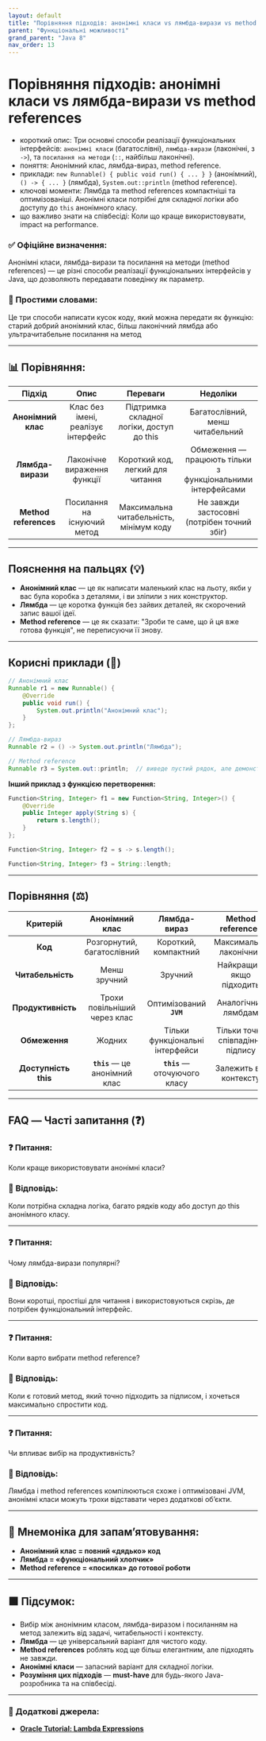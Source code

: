 ```yaml
---
layout: default
title: "Порівняння підходів: анонімні класи vs лямбда-вирази vs method references"
parent: "Функціональні можливості"
grand_parent: "Java 8"
nav_order: 13
---
```


# Порівняння підходів: анонімні класи vs лямбда-вирази vs method references

* короткий опис: Три основні способи реалізації функціональних інтерфейсів: `анонімні класи` (багатослівні), `лямбда-вирази` (лаконічні, з `->`), та `посилання на методи` (`::`, найбільш лаконічні).
* поняття: Анонімний клас, лямбда-вираз, method reference.
* приклади: `new Runnable() { public void run() { ... } }` (анонімний), `() -> { ... }` (лямбда), `System.out::println` (method reference).
* ключові моменти: Лямбда та method references компактніші та оптимізованіші. Анонімні класи потрібні для складної логіки або доступу до `this` анонімного класу.
* що важливо знати на співбесіді: Коли що краще використовувати, impact на performance.

### **✅ Офіційне визначення:**

Анонімні класи, лямбда-вирази та посилання на методи (method references) — це різні способи реалізації функціональних інтерфейсів у Java, що дозволяють передавати поведінку як параметр.

### **🧠 Простими словами:**

Це три способи написати кусок коду, який можна передати як функцію: старий добрий анонімний клас, більш лаконічний лямбда або ультрачитабельне посилання на метод

---

## 📊 **Порівняння:**

|        Підхід         |                Опис                |                 Переваги                  |                          Недоліки                          |
|:---------------------:|:----------------------------------:|:-----------------------------------------:|:----------------------------------------------------------:|
|  **Анонімний клас**   | Клас без імені, реалізує інтерфейс | Підтримка складної логіки, доступ до this |              Багатослівний, менш читабельний               |
|   **Лямбда-вирази**   |    Лаконічне вираження функції     |     Короткий код, легкий для читання      | Обмеження — працюють тільки з функціональними інтерфейсами |
| **Method references** |    Посилання на існуючий метод     |  Максимальна читабельність, мінімум коду  |        Не завжди застосовні (потрібен точний збіг)         |

---

## **Пояснення на пальцях (💡)**

* **Анонімний клас** — це як написати маленький клас на льоту, якби у вас була коробка з деталями, і ви зліпили з них конструктор.
* **Лямбда** — це коротка функція без зайвих деталей, як скорочений запис вашої ідеї.
* **Method reference** — це як сказати: "Зроби те саме, що й ця вже готова функція", не переписуючи її знову.

---

## **Корисні приклади (🧪)**

```java
// Анонімний клас
Runnable r1 = new Runnable() {
    @Override
    public void run() {
        System.out.println("Анонімний клас");
    }
};

// Лямбда-вираз
Runnable r2 = () -> System.out.println("Лямбда");

// Method reference
Runnable r3 = System.out::println;  // виведе пустий рядок, але демонструє синтаксис
```

**Інший приклад з функцією перетворення:**

```java
Function<String, Integer> f1 = new Function<String, Integer>() {
    @Override
    public Integer apply(String s) {
        return s.length();
    }
};

Function<String, Integer> f2 = s -> s.length();

Function<String, Integer> f3 = String::length;
```

---

## **Порівняння (⚖️)**

|       Критерій       |         Анонімний клас         |          Лямбда-вираз           |        Method references         |
|:--------------------:|:------------------------------:|:-------------------------------:|:--------------------------------:|
|       **Код**        |   Розгорнутий, багатослівний   |      Короткий, компактний       |      Максимально лаконічний      |
|  **Читабельність**   |          Менш зручний          |             Зручний             |    Найкращий, якщо підходить     |
|  **Продуктивність**  |  Трохи повільніший через клас  |     Оптимізований **`JVM`**     |       Аналогічний лямбдам        |
|    **Обмеження**     |             Жодних             | Тільки функціональні інтерфейси | Тільки точне співпадіння підпису |
| **Доступність this** | **`this`** — це анонімний клас |  **`this`** — оточуючого класу  |      Залежить від контексту      |

---

## **FAQ — Часті запитання (❓)**

### **❓ Питання:**

 Коли краще використовувати анонімні класи?

### **💬 Відповідь:**

 Коли потрібна складна логіка, багато рядків коду або доступ до this анонімного класу.

---

### **❓ Питання:**

 Чому лямбда-вирази популярні?

### **💬 Відповідь:**

 Вони коротші, простіші для читання і використовуються скрізь, де потрібен функціональний інтерфейс.

---

### **❓ Питання:**

 Коли варто вибрати method reference?

### **💬 Відповідь:**

 Коли є готовий метод, який точно підходить за підписом, і хочеться максимально спростити код.

---

### **❓ Питання:**

 Чи впливає вибір на продуктивність?

### **💬 Відповідь:**

 Лямбда і method references компілюються схоже і оптимізовані JVM, анонімні класи можуть трохи відставати через додаткові об’єкти.

---

## **🧠 Мнемоніка для запам’ятовування:**

* **Анонімний клас \= повний «дядько» код**
* **Лямбда \= «функціональний хлопчик»**
* **Method reference \= «посилка» до готової роботи**

---

## **🟩 Підсумок:**

* Вибір між анонімним класом, лямбда-виразом і посиланням на метод залежить від задачі, читабельності і контексту.
* **Лямбда** — це універсальний варіант для чистого коду.
* **Method references** роблять код ще більш елегантним, але підходять не завжди.
* **Анонімні класи** — запасний варіант для складної логіки.
* **Розуміння цих підходів** — **must-have** для будь-якого Java-розробника та на співбесіді.

---

### **🔗 Додаткові джерела:**

* [**Oracle Tutorial: Lambda Expressions**](https://docs.oracle.com/javase/tutorial/java/javaOO/lambdaexpressions.html)
